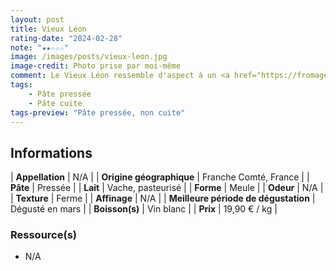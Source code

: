 ```yaml
---
layout: post
title: Vieux Léon
rating-date: "2024-02-28"
note: "★★☆☆☆"
image: /images/posts/vieux-leon.jpg
image-credit: Photo prise par moi-même
comment: Le Vieux Léon ressemble d'aspect à un <a href="https://fromages.timotheejulien.fr/comte.html">Comté</a>, en légèrement plus clair. En terme de goût, il est comparable à un Emmental. C'est un fromage plutôt doux qui a moins de puissance en bouche que son homologue précédemment cité. À noter que ce fromage est élaboré sans sel ajouté. Ce n'est pas un mauvais fromage, à mon sens il manque d'intérêt et de caractère.
tags:
    - Pâte pressée
    - Pâte cuite
tags-preview: "Pâte pressée, non cuite"
---
```


## Informations

| **Appellation** | N/A |
| **Origine géographique** | Franche Comté, France |
| **Pâte** | Pressée |
| **Lait** | Vache, pasteurisé |
| **Forme** | Meule |
| **Odeur** | N/A |
| **Texture** | Ferme |
| **Affinage** | N/A |
| **Meilleure période de dégustation** | Dégusté en mars |
| **Boisson(s)** | Vin blanc |
| **Prix** | 19,90 € / kg |

### Ressource(s)
* N/A